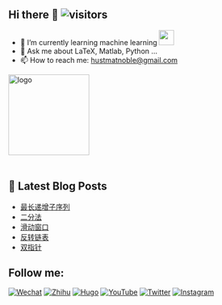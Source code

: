 ## Hi there 👋 ![visitors](https://visitor-badge.glitch.me/badge?page_id=https://github.com/MatNoble)

- 🌱 I’m currently learning machine learning <img src="https://media.giphy.com/media/WUlplcMpOCEmTGBtBW/giphy.gif" width="30"> 
- 💬 Ask me about LaTeX, Matlab, Python ...
- 📫 How to reach me: [hustmatnoble@gmail.com](mailto:hustmatnoble@gmail.com)

<img src="https://github-readme-stats.vercel.app/api?username=MatNoble&show_icons=true" alt="logo" height="160" align="center" style="margin: auto; margin-bottom: 20px;" />

<!--
<img src="https://media.giphy.com/media/M9gbBd9nbDrOTu1Mqx/giphy.gif" alt="coding" height="250" align="right" style="margin: auto; margin-bottom: 20px;" />
![Top Langs](https://github-readme-stats.vercel.app/api/top-langs/?username=MatNoble&theme=buefy&layout=compact)
<img src="https://github-profile-trophy.vercel.app/?username=MatNoble&theme=flat&column=7" alt="logo" height="160" align="center" style="margin: auto; margin-bottom: 20px;" />
-->

## 📕 Latest Blog Posts

<!-- BLOG-POST-LIST:START -->
- [最长递增子序列](https://matnoble.me/dsa/top/lis/)
- [二分法](https://matnoble.me/dsa/topics/binary-search/)
- [滑动窗口](https://matnoble.me/dsa/topics/sliding-window/)
- [反转链表](https://matnoble.me/dsa/reverse-linked-list/)
- [双指针](https://matnoble.me/dsa/basic/two-pointers/)
<!-- BLOG-POST-LIST:END -->

## Follow me:

<a href="https://matnoble.me/wechat.svg" target="_blank"><img src="https://img.shields.io/badge/Wechat-%237BB32E.svg?&style=flat-square&logo=Wechat&logoColor=white" alt="Wechat"></a>
<a href="https://www.zhihu.com/people/matnoble" target="_blank"><img src="https://img.shields.io/badge/Zhihu-%230084FF.svg?&style=flat-square&logo=zhihu&logoColor=white" alt="Zhihu"></a>
<a href="https://matnoble.me" target="_blank"><img src="https://img.shields.io/badge/MatNoble-%23FF4088.svg?&style=flat-square&logo=hugo&logoColor=white" alt="Hugo"></a>
<a href="https://www.youtube.com/channel/UCE2xXeAHNSI0No9oR7fQKCQ" target="_blank"><img src="https://img.shields.io/badge/YouTube-%23FF0000.svg?&style=flat-square&logo=youtube&logoColor=white" alt="YouTube"></a>
<a href="https://twitter.com/freematnoble" target="_blank"><img src="https://img.shields.io/badge/Twitter-%231DA1F2.svg?&style=flat-square&logo=twitter&logoColor=white" alt="Twitter"></a>
<a href="https://www.instagram.com/matnoblez" target="_blank"><img src="https://img.shields.io/badge/Instagram-%23E4405F.svg?&style=flat-square&logo=instagram&logoColor=white" alt="Instagram"></a>
